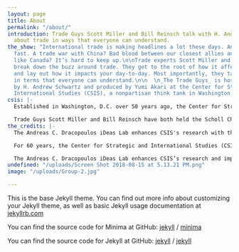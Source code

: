 ```yaml
---
layout: page
title: About
permalink: "/about/"
introduction: Trade Guys Scott Miller and Bill Reinsch talk with H. Andrew Schwartz
  about trade in ways that everyone can understand.
the_show: "International trade is making headlines a lot these days. And news changes
  fast. A trade war with China? Bad blood between our closest allies and trading partners,
  like Canada? It’s hard to keep up.\n\nTrade experts Scott Miller and Bill Reinsch
  break down the buzz around trade. They get to the root of how it affects policy,
  and lay out how it impacts your day-to-day. Most importantly, they talk about trade
  in terms that everyone can understand.\n\n  \n_The Trade Guys_ is hosted every week
  by H. Andrew Schwartz and produced by Yumi Akari at the Center for Strategic and
  International Studies (CSIS), a nonpartisan think tank in Washington, D.C."
csis: |-
  Established in Washington, D.C. over 50 years ago, the Center for Strategic and International Studies (CSIS) is a bipartisan, nonprofit policy research organization dedicated to providing strategic insights and policy solutions to help decision makers chart a course toward a better world.

  Trade Guys Scott Miller and Bill Reinsch have both held the Scholl Chair in International Business at CSIS. Bill is the current CSIS Scholl Chair. The Scholl Chair examines critical issues in the global political economy including: international trade, governance, competitiveness, development and meeting the challenges of a changing world economy.
the_credits: |-
  The Andreas C. Dracopoulos iDeas Lab enhances CSIS's research with the latest in cutting-edge web technologies, design, and video.

  For 60 years, the Center for Strategic and International Studies (CSIS) has developed practical solutions to the world's greatest foreign policy and national security challenges. For the past five, we have also been creating innovative videos, websites, and interactive foreign policy tools.

  The Andreas C. Dracopoulos iDeas Lab enhances CSIS’s research and impact through creative digital experiences. CSIS experts partner with the iDeas Lab to create websites, interactive visuals, custom reports, graphics, videos, and podcasts that effectively communicate policy scholarship and recommendations to a global audience.
undefined: "/uploads/Screen Shot 2018-08-15 at 5.13.21 PM.png"
image: "/uploads/Group-2.jpg"

---
```

This is the base Jekyll theme. You can find out more info about customizing your Jekyll theme, as well as basic Jekyll usage documentation at [jekyllrb.com](https://jekyllrb.com/)

You can find the source code for Minima at GitHub:
[jekyll][jekyll-organization] /
[minima](https://github.com/jekyll/minima)

You can find the source code for Jekyll at GitHub:
[jekyll][jekyll-organization] /
[jekyll](https://github.com/jekyll/jekyll)


[jekyll-organization]: https://github.com/jekyll